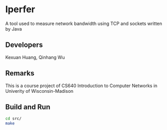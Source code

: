 # Iperfer

A tool used to measure network bandwidth using TCP and sockets written by Java

## Developers
Kexuan Huang, Qinhang Wu

## Remarks
This is a course project of CS640 Introduction to Computer Networks in Univerity of Wisconsin-Madison

## Build and Run
```sh
cd src/
make
```